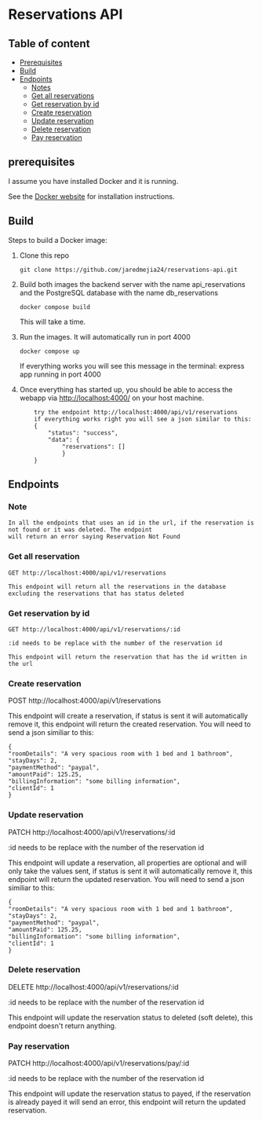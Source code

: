 # Reservations API

## Table of content

- [Prerequisites](#prerequisites)
- [Build](#build)
- [Endpoints](#endpoints)
    - [Notes](#note)
    - [Get all reservations](#get-all-reservation)
    - [Get reservation by id](#get-reservation-by-id)
    - [Create reservation](#create-reservation)
    - [Update reservation](#update-reservation)
    - [Delete reservation](#update-reservation)
    - [Pay reservation](#pay-reservation)

## prerequisites

I assume you have installed Docker and it is running.

See the [Docker website](http://www.docker.io/gettingstarted/#h_installation) for installation instructions.

## Build

Steps to build a Docker image:

1.  Clone this repo

        git clone https://github.com/jaredmejia24/reservations-api.git

2.  Build both images the backend server with the name api_reservations and the PostgreSQL database with the name db_reservations

        docker compose build

    This will take a time.

3.  Run the images. It will automatically run in port 4000

        docker compose up

    If everything works you will see this message in the terminal: express app running in port 4000

4.  Once everything has started up, you should be able to access the webapp via [http://localhost:4000/](http://localhost:4000/) on your host machine.

            try the endpoint http://localhost:4000/api/v1/reservations
            if everything works right you will see a json similar to this:
            {
                "status": "success",
                "data": {
                    "reservations": []
                    }
            }

## Endpoints

### Note

    In all the endpoints that uses an id in the url, if the reservation is not found or it was deleted. The endpoint
    will return an error saying Reservation Not Found

### Get all reservation

    GET http://localhost:4000/api/v1/reservations

    This endpoint will return all the reservations in the database excluding the reservations that has status deleted

### Get reservation by id

    GET http://localhost:4000/api/v1/reservations/:id

    :id needs to be replace with the number of the reservation id

    This endpoint will return the reservation that has the id written in the url

### Create reservation

POST http://localhost:4000/api/v1/reservations

This endpoint will create a reservation, if status is sent it will automatically remove it,
this endpoint will return the created reservation. You will need to send a json similiar to this:

```create-reservation-json
{
"roomDetails": "A very spacious room with 1 bed and 1 bathroom",
"stayDays": 2,
"paymentMethod": "paypal",
"amountPaid": 125.25,
"billingInformation": "some billing information",
"clientId": 1
}
```

### Update reservation

PATCH http://localhost:4000/api/v1/reservations/:id

:id needs to be replace with the number of the reservation id

This endpoint will update a reservation, all properties are optional and will only take
the values sent, if status is sent it will automatically remove it, this endpoint will
return the updated reservation. You will need to send a json similiar to this:

```update-reservation-json
{
"roomDetails": "A very spacious room with 1 bed and 1 bathroom",
"stayDays": 2,
"paymentMethod": "paypal",
"amountPaid": 125.25,
"billingInformation": "some billing information",
"clientId": 1
}
```

### Delete reservation

DELETE http://localhost:4000/api/v1/reservations/:id

:id needs to be replace with the number of the reservation id

This endpoint will update the reservation status to deleted (soft delete), this endpoint
doesn't return anything.

### Pay reservation

PATCH http://localhost:4000/api/v1/reservations/pay/:id

:id needs to be replace with the number of the reservation id

This endpoint will update the reservation status to payed, if the reservation is already
payed it will send an error, this endpoint will return the updated reservation.
